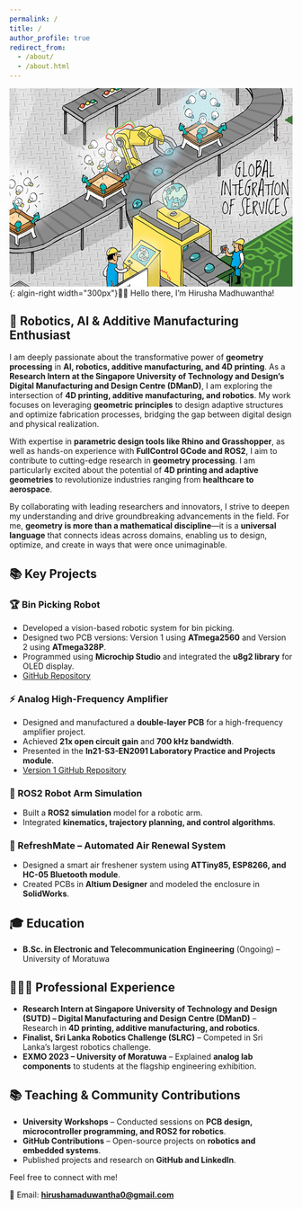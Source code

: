 ```yaml
---
permalink: /
title: /
author_profile: true
redirect_from: 
  - /about/
  - /about.html
---
```


![Cartoon Inforgrapics of Combining Additive manufacturing, Robotics and AI](/images/Header_image.jpg){: algin-right width="300px"}👋🏼 Hello there, I’m Hirusha Madhuwantha!

## 🤖 Robotics, AI & Additive Manufacturing Enthusiast

I am deeply passionate about the transformative power of **geometry processing** in **AI, robotics, additive manufacturing, and 4D printing**. As a **Research Intern at the Singapore University of Technology and Design’s Digital Manufacturing and Design Centre (DManD)**, I am exploring the intersection of **4D printing, additive manufacturing, and robotics**. My work focuses on leveraging **geometric principles** to design adaptive structures and optimize fabrication processes, bridging the gap between digital design and physical realization.

With expertise in **parametric design tools like Rhino and Grasshopper**, as well as hands-on experience with **FullControl GCode and ROS2**, I aim to contribute to cutting-edge research in **geometry processing**. I am particularly excited about the potential of **4D printing and adaptive geometries** to revolutionize industries ranging from **healthcare to aerospace**.

By collaborating with leading researchers and innovators, I strive to deepen my understanding and drive groundbreaking advancements in the field. For me, **geometry is more than a mathematical discipline**—it is a **universal language** that connects ideas across domains, enabling us to design, optimize, and create in ways that were once unimaginable.

## 📚 Key Projects

### 🏆 Bin Picking Robot
- Developed a vision-based robotic system for bin picking.
- Designed two PCB versions: Version 1 using **ATmega2560** and Version 2 using **ATmega328P**.
- Programmed using **Microchip Studio** and integrated the **u8g2 library** for OLED display.
- [GitHub Repository](https://github.com/mora-bprs/Bin-picking-source-code/tree/main)

### ⚡ Analog High-Frequency Amplifier
- Designed and manufactured a **double-layer PCB** for a high-frequency amplifier project.
- Achieved **21x open circuit gain** and **700 kHz bandwidth**.
- Presented in the **In21-S3-EN2091 Laboratory Practice and Projects module**.
- [Version 1 GitHub Repository](https://github.com/maduwanthasl/Analog-High-Frequency-Amplifier-V1)

### 🤖 ROS2 Robot Arm Simulation
- Built a **ROS2 simulation** model for a robotic arm.
- Integrated **kinematics, trajectory planning, and control algorithms**.

### 🚀 RefreshMate – Automated Air Renewal System
- Designed a smart air freshener system using **ATTiny85, ESP8266, and HC-05 Bluetooth module**.
- Created PCBs in **Altium Designer** and modeled the enclosure in **SolidWorks**.

## 🎓 Education
- **B.Sc. in Electronic and Telecommunication Engineering** (Ongoing) – University of Moratuwa

## 👨🏻‍🔬 Professional Experience
- **Research Intern at Singapore University of Technology and Design (SUTD) – Digital Manufacturing and Design Centre (DManD)** – Research in **4D printing, additive manufacturing, and robotics**.
- **Finalist, Sri Lanka Robotics Challenge (SLRC)** – Competed in Sri Lanka’s largest robotics challenge.
- **EXMO 2023 – University of Moratuwa** – Explained **analog lab components** to students at the flagship engineering exhibition.

## 📚 Teaching & Community Contributions
- **University Workshops** – Conducted sessions on **PCB design, microcontroller programming, and ROS2 for robotics**.
- **GitHub Contributions** – Open-source projects on **robotics and embedded systems**.
- Published projects and research on **GitHub and LinkedIn**.

Feel free to connect with me!

📧 Email: **hirushamaduwantha0@gmail.com**

